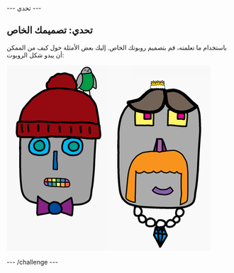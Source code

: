 \--- تحدي \---

## تحدي: تصميمك الخاص

باستخدام ما تعلمته، قم بتصميم روبوتك الخاص. إليك بعض الأمثلة حول كيف من الممكن أن يبدو شكل الروبوت:

![لقطة شاشة](images/robot-examples.png)

\--- /challenge \---